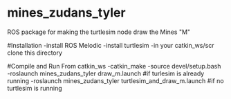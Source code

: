 # mines_zudans_tyler
ROS package for making the turtlesim node draw the Mines "M"

#Installation
-install ROS Melodic
-install turtlesim
-in your catkin_ws/scr clone this directory

#Compile and Run
From catkin_ws
-catkin_make
-source devel/setup.bash
-roslaunch mines_zudans_tyler draw_m.launch #if turlesim is already running
-roslaunch mines_zudans_tyler turtlesim_and_draw_m.launch #if no turtlesim is running
